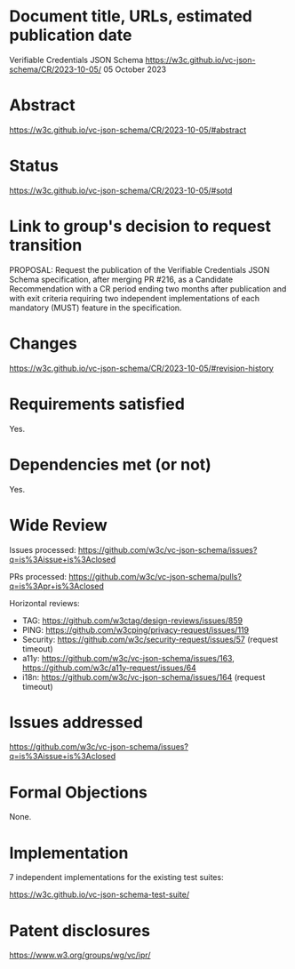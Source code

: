# Document title, URLs, estimated publication date

Verifiable Credentials JSON Schema
https://w3c.github.io/vc-json-schema/CR/2023-10-05/
05 October 2023

# Abstract

https://w3c.github.io/vc-json-schema/CR/2023-10-05/#abstract

# Status

https://w3c.github.io/vc-json-schema/CR/2023-10-05/#sotd

# Link to group's decision to request transition

PROPOSAL: Request the publication of the Verifiable Credentials JSON Schema specification, after merging PR #216, as a Candidate Recommendation with a CR period ending two months after publication and with exit criteria requiring two independent implementations of each mandatory (MUST) feature in the specification.

# Changes

https://w3c.github.io/vc-json-schema/CR/2023-10-05/#revision-history

# Requirements satisfied

Yes.

# Dependencies met (or not)

Yes.

# Wide Review

Issues processed:
https://github.com/w3c/vc-json-schema/issues?q=is%3Aissue+is%3Aclosed

PRs processed:
https://github.com/w3c/vc-json-schema/pulls?q=is%3Apr+is%3Aclosed

Horizontal reviews:
* TAG: https://github.com/w3ctag/design-reviews/issues/859
* PING: https://github.com/w3cping/privacy-request/issues/119
* Security: https://github.com/w3c/security-request/issues/57 (request timeout)
* a11y: https://github.com/w3c/vc-json-schema/issues/163, https://github.com/w3c/a11y-request/issues/64
* i18n: https://github.com/w3c/vc-json-schema/issues/164 (request timeout)

# Issues addressed

https://github.com/w3c/vc-json-schema/issues?q=is%3Aissue+is%3Aclosed

# Formal Objections

None.

# Implementation

7 independent implementations for the existing test suites:

https://w3c.github.io/vc-json-schema-test-suite/

# Patent disclosures

https://www.w3.org/groups/wg/vc/ipr/

